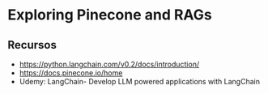 # Exploring Pinecone and RAGs


## Recursos
- https://python.langchain.com/v0.2/docs/introduction/
- https://docs.pinecone.io/home
- Udemy: LangChain- Develop LLM powered applications with LangChain

